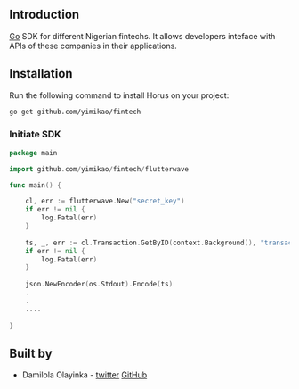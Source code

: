 ## Introduction

[Go](https://golang.org) SDK for different Nigerian fintechs. It allows developers inteface with APIs of these companies in their applications.

## Installation 

Run the following command to install Horus on your project:

```bash
go get github.com/yimikao/fintech
```
### Initiate SDK

```go
package main

import github.com/yimikao/fintech/flutterwave

func main() {

    cl, err := flutterwave.New("secret_key")
    if err != nil {
        log.Fatal(err)
    }
    
    ts, _, err := cl.Transaction.GetByID(context.Background(), "transaction_id")
    if err != nil {
        log.Fatal(err)
    }
  
    json.NewEncoder(os.Stdout).Encode(ts)
    .
    .
    ....
    
}
```
## Built by 

* Damilola Olayinka - [twitter](https://twitter.com/unimppressed) [GitHub](https://github.com/yimikao)

